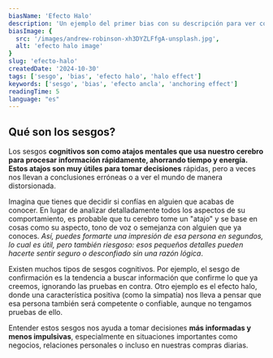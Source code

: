 ```yaml
---
biasName: 'Efecto Halo'
description: 'Un ejemplo del primer bias con su descripción para ver cómo queda. Y esta es una descripción más lñarga para comprobar el line-camp-3'
biasImage: {
  src: '/images/andrew-robinson-xh3DYZLFfgA-unsplash.jpg',
  alt: 'efecto halo image'
}
slug: 'efecto-halo'
createdDate: '2024-10-30'
tags: ['sesgo', 'bias', 'efecto halo', 'halo effect']
keywords: ['sesgo', 'bias', 'efecto ancla', 'anchoring effect']
readingTime: 5
language: "es"
---
```


## Qué son los sesgos?

Los sesgos **cognitivos son como atajos mentales que usa nuestro cerebro para procesar información rápidamente, ahorrando tiempo y energía. Estos atajos son muy útiles para tomar decisiones** rápidas, pero a veces nos llevan a conclusiones erróneas o a ver el mundo de manera distorsionada.

Imagina que tienes que decidir si confías en alguien que acabas de conocer. En lugar de analizar detalladamente todos los aspectos de su comportamiento, es probable que tu cerebro tome un "atajo" y se base en cosas como su aspecto, tono de voz o semejanza con alguien que ya conoces. _Así, puedes formarte una impresión de esa persona en segundos, lo cual es útil, pero también riesgoso: esos pequeños detalles pueden hacerte sentir seguro o desconfiado sin una razón lógica_.

Existen muchos tipos de sesgos cognitivos. Por ejemplo, el sesgo de confirmación es la tendencia a buscar información que confirme lo que ya creemos, ignorando las pruebas en contra. Otro ejemplo es el efecto halo, donde una característica positiva (como la simpatía) nos lleva a pensar que esa persona también será competente o confiable, aunque no tengamos pruebas de ello.

Entender estos sesgos nos ayuda a tomar decisiones **más informadas y menos impulsivas**, especialmente en situaciones importantes como negocios, relaciones personales o incluso en nuestras compras diarias.